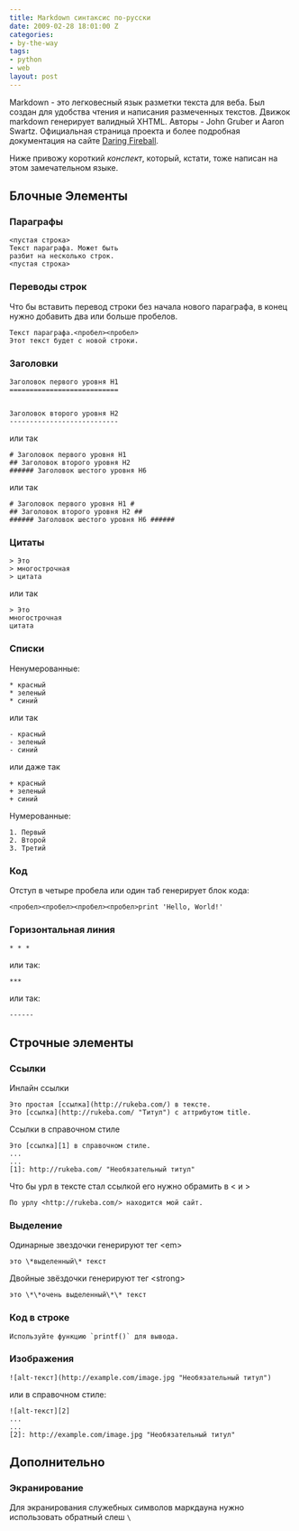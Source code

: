 ```yaml
---
title: Markdown синтаксис по-русски
date: 2009-02-28 18:01:00 Z
categories:
- by-the-way
tags:
- python
- web
layout: post
---
```


Markdown - это легковесный язык разметки текста для веба. Был создан для
удобства чтения и написания размеченных текстов. Движок markdown генерирует
валидный XHTML. Авторы - John Gruber и Aaron Swartz.
Официальная страница проекта и более подробная документация на сайте 
[Daring Fireball](http://daringfireball.net/projects/markdown/).

Ниже привожу короткий *конспект*, который, кстати, тоже написан
на этом замечательном языке.

## Блочные Элементы

### Параграфы

    <пустая строка>
    Текст параграфа. Может быть
    разбит на несколько строк.
    <пустая строка>

### Переводы строк

Что бы вставить перевод строки без начала нового параграфа,
в конец нужно добавить два или больше пробелов.

    Текст параграфа.<пробел><пробел>
    Этот текст будет с новой строки.

### Заголовки

    Заголовок первого уровня H1
    ===========================


    Заголовок второго уровня H2
    ---------------------------

или так

    # Заголовок первого уровня H1
    ## Заголовок второго уровня H2
    ###### Заголовок шестого уровня H6

или так

    # Заголовок первого уровня H1 #
    ## Заголовок второго уровня H2 ##
    ###### Заголовок шестого уровня H6 ######

### Цитаты

    > Это
    > многострочная
    > цитата

или так

    > Это
    многострочная
    цитата


### Списки

Ненумерованные:

    * красный
    * зеленый
    * синий

или так

    - красный
    - зеленый
    - синий

или даже так

    + красный
    + зеленый
    + синий

Нумерованные:

    1. Первый
    2. Второй
    3. Третий

### Код

Отступ в четыре пробела или один таб генерирует блок кода:

    <пробел><пробел><пробел><пробел>print 'Hello, World!'

### Горизонтальная линия

    * * *

или так:

    ***

или так:

    ------

## Строчные элементы

### Ссылки

Инлайн ссылки

    Это простая [ссылка](http://rukeba.com/) в тексте.
    Это [ссылка](http://rukeba.com/ "Титул") с аттрибутом title.

Ссылки в справочном стиле

    Это [ссылка][1] в справочном стиле.
    ...
    ...
    [1]: http://rukeba.com/ "Необязательный титул"

Что бы урл в тексте стал ссылкой его нужно обрамить в < и >

    По урлу <http://rukeba.com/> находится мой сайт.

### Выделение

Одинарные звездочки генерируют тег \<em\>

    это \*выделенный\* текст

Двойные звёздочки генерируют тег \<strong\>

    это \*\*очень выделенный\*\* текст

### Код в строке

    Используйте функцию `printf()` для вывода.

### Изображения

    ![alt-текст](http://example.com/image.jpg "Необязательный титул")

или в справочном стиле:

    ![alt-текст][2]
    ...
    ...
    [2]: http://example.com/image.jpg "Необязательный титул"

## Дополнительно

### Экранирование

Для экранирования служебных символов маркдауна нужно использовать обратный слеш `\`



